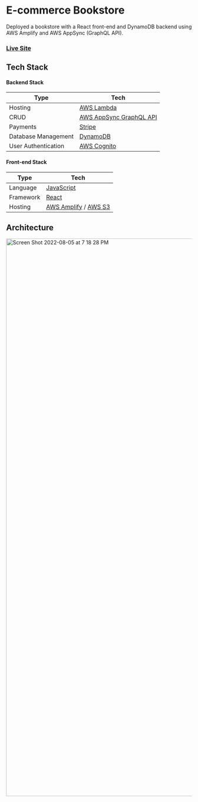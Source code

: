 # E-commerce Bookstore

Deployed a bookstore with a React front-end and DynamoDB backend using AWS Amplify and AWS AppSync (GraphQL API).

### [Live Site](http://mybookstore-20220805191317-hostingbucket-dev.s3-website.us-east-2.amazonaws.com/)

## Tech Stack

#### Backend Stack

| Type      | Tech                                                         |
| --------- | ------------------------------------------------------------ |
| Hosting   | [AWS Lambda](https://aws.amazon.com/lambda/)                 |
| CRUD      | [AWS AppSync GraphQL API](https://aws.amazon.com/appsync/)   |
| Payments  | [Stripe](https://stripe.com/)                                |
| Database Management  | [DynamoDB](https://aws.amazon.com/dynamodb/)      |
| User Authentication | [AWS Cognito](https://aws.amazon.com/cognito/)               |

#### Front-end Stack

| Type      | Tech                                                         |
| --------- | ------------------------------------------------------------ |
| Language  | [JavaScript](https://www.javascript.com/)                    |
| Framework | [React](https://reactjs.org/)                                |
| Hosting   | [AWS Amplify](https://aws.amazon.com/amplify/) / [AWS S3](https://aws.amazon.com/s3/)|

## Architecture

<img width="1512" alt="Screen Shot 2022-08-05 at 7 18 28 PM" src="https://user-images.githubusercontent.com/97072541/193156241-88e0e05c-55b9-4d88-8d22-6ed48f515624.png">

## 
